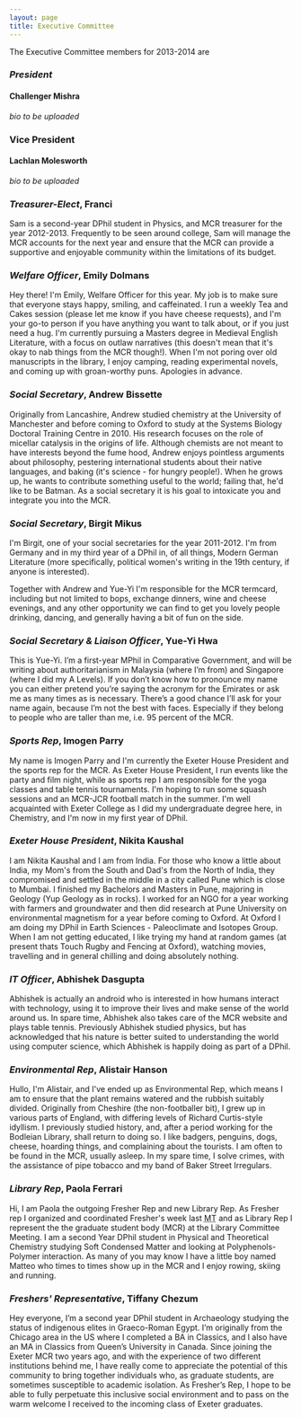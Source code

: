 ```yaml
---
layout: page
title: Executive Committee
---
```

The Executive Committee members for 2013-2014 are

### *President*
#### Challenger Mishra
*bio to be uploaded*

### Vice President
#### Lachlan Molesworth
*bio to be uploaded*

### *Treasurer-Elect*, Franci
Sam is a second-year DPhil student in Physics, and MCR treasurer for the year 2012-2013.  Frequently to be seen around college, Sam will manage the MCR accounts for the next year and ensure that the MCR can provide a supportive and enjoyable community within the limitations of its budget.

### *Welfare Officer*, Emily Dolmans
Hey there!  I'm Emily, Welfare Officer for this year. My job is to make sure that everyone stays happy, smiling, and caffeinated. I run a weekly Tea and Cakes session (please let me know if you have cheese requests), and I'm your go-to person if you have anything you want to talk about, or if you just need a hug. I'm currently pursuing a Masters degree in Medieval English Literature, with a focus on outlaw narratives (this doesn't mean that it's okay to nab things from the MCR though!). When I'm not poring over old manuscripts in the library, I enjoy camping, reading experimental novels, and coming up with groan-worthy puns. Apologies in advance. 
 
### *Social Secretary*, Andrew Bissette
Originally from Lancashire, Andrew studied chemistry at the University of Manchester and before coming to Oxford to study at the Systems Biology Doctoral Training Centre in 2010. His research focuses on the role of micellar catalysis in the origins of life. Although chemists are not meant to have interests beyond the fume hood, Andrew enjoys pointless arguments about philosophy, pestering international students about their native languages, and baking (it's science - for hungry people!). When he grows up, he wants to contribute something useful to the world; failing that, he'd like to be Batman. As a social secretary it is his goal to intoxicate you and integrate you into the MCR.

### *Social Secretary*, Birgit Mikus
I'm Birgit, one of your social secretaries for the year 2011-2012. I'm from Germany and in my third year of a  DPhil in, of all things, Modern German Literature (more specifically, political women's writing in the 19th century, if anyone is interested).

Together with Andrew and Yue-Yi I'm responsible for the MCR termcard, including but not limited to bops, exchange dinners, wine and cheese evenings, and any other opportunity we can find to get you lovely people drinking, dancing, and generally having a bit of fun on the side.

### *Social Secretary & Liaison Officer*, Yue-Yi  Hwa
This is Yue-Yi. I’m a first-year MPhil in Comparative Government, and will be writing about authoritarianism in Malaysia (where I’m from) and Singapore (where I did my A Levels). If you don’t know how to pronounce my name you can either pretend you’re saying the acronym for  the Emirates or ask me as many times as is necessary. There’s a good chance I’ll ask for your name again, because I’m not the best with faces. Especially if they belong to people who are taller than me, i.e. 95 percent of the MCR.

### *Sports Rep*, Imogen Parry
My name is Imogen Parry and I'm currently the Exeter House President and the sports rep for the MCR.  As Exeter House President, I run events like the party and film night, while as sports rep I am responsible for the yoga classes and table tennis tournaments.  I'm hoping to run some squash sessions and an MCR-JCR football match in the summer.  I'm well acquainted with Exeter College as I did my undergraduate degree here, in Chemistry, and I'm now in my first year of DPhil.

### *Exeter House President*, Nikita Kaushal
I am Nikita Kaushal and I am from India. For those who know a little
about India, my Mom's from the South and Dad's from the North of
India, they compromised and settled in the middle in a city called
Pune which is close to Mumbai. I finished my Bachelors and Masters in
Pune, majoring in Geology (Yup Geology as in rocks). I worked for an
NGO for a year working with farmers and groundwater and then did
research at Pune University on environmental magnetism for a year
before coming to Oxford. At Oxford I am doing my DPhil in Earth
Sciences - Paleoclimate and Isotopes Group. When I am not getting
educated, I like trying my hand at random games (at present thats
Touch Rugby and Fencing at Oxford), watching movies, travelling and in
general chilling and doing absolutely nothing.

### *IT Officer*, Abhishek Dasgupta
Abhishek is actually an android who is interested in how humans interact with technology, using it to improve their lives and make sense of the world around us. In spare time, Abhishek also takes care of the MCR website and plays table tennis. Previously Abhishek studied physics, but has acknowledged that his nature is better suited to understanding the world using computer science, which Abhishek is happily doing as part of a DPhil.

### *Environmental Rep*, Alistair Hanson
Hullo, I'm Alistair, and I've ended up as Environmental Rep, which
means I am to ensure that the plant remains watered and the rubbish
suitably divided. Originally from Cheshire (the non-footballer bit), I
grew up in various parts of England, with differing levels of Richard
Curtis-style idyllism. I previously studied history, and, after a period
working for the Bodleian Library, shall return to doing so. I like
badgers, penguins, dogs, cheese, hoarding things, and complaining about
the tourists. I am often to be found in the MCR, usually asleep. In my
spare time, I solve crimes, with the assistance of pipe tobacco and my
band of Baker Street Irregulars.

### *Library Rep*, Paola Ferrari

Hi, I am Paola the outgoing Fresher Rep and new Library Rep. As Fresher rep I
organized and coordinated Fresher's week last <abbr title="Michaelmas Term">MT</abbr> and as Library Rep I
represent the the graduate student body (MCR)  at the Library Committee
Meeting.  I am a second Year DPhil student in Physical  and Theoretical
Chemistry studying Soft Condensed Matter and looking at Polyphenols-Polymer
interaction. As many of you may know I have a little boy named Matteo who times
to times show up in the MCR and I enjoy rowing, skiing and running.

### *Freshers' Representative*, Tiffany Chezum
Hey everyone, I’m a second year DPhil student in Archaeology studying the status of indigenous elites in Graeco-Roman Egypt. I’m originally from the Chicago area in the US where I completed a BA in Classics, and I also have an MA in Classics from Queen’s University in Canada. Since joining the Exeter MCR two years ago, and with the experience of two different institutions behind me, I have really come to appreciate the potential of this community to bring together individuals who, as graduate students, are sometimes susceptible to academic isolation. As Fresher’s Rep, I hope to be able to fully perpetuate this inclusive social environment and to pass on the warm welcome I received to the incoming class of Exeter graduates. 

